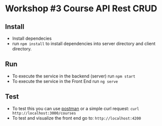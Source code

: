 # Workshop #3 Course API Rest CRUD


## Install

- Install dependecies
- run `npm install` to install dependencies into server directory and client directory.

## Run

- To execute the service in the backend (server) run  `npm start`
- To execute the service in the Front End run `ng serve`


## Test

- To test this you can use [postman](https://www.postman.com/) or a simple curl request: `curl http://localhost:3000/courses`
- To test and visualize the front end go to:  `http://localhost:4200`
